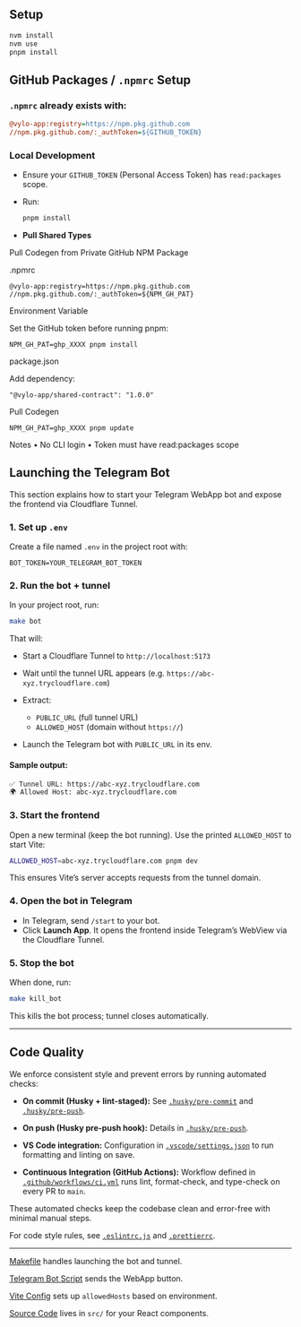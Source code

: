 ## Setup

```bash
nvm install
nvm use
pnpm install
```

## GitHub Packages / `.npmrc` Setup

### `.npmrc` already exists with:

  ```ini
  @vylo-app:registry=https://npm.pkg.github.com
  //npm.pkg.github.com/:_authToken=${GITHUB_TOKEN}
  ```

### Local Development

- Ensure your `GITHUB_TOKEN` (Personal Access Token) has `read:packages` scope.
- Run:

     ```sh
     pnpm install
     ```

* **Pull Shared Types**

 Pull Codegen from Private GitHub NPM Package

.npmrc
```
@vylo-app:registry=https://npm.pkg.github.com
//npm.pkg.github.com/:_authToken=${NPM_GH_PAT}
```

Environment Variable

Set the GitHub token before running pnpm:
```
NPM_GH_PAT=ghp_XXXX pnpm install
```

package.json

Add dependency:

```
"@vylo-app/shared-contract": "1.0.0"
```

Pull Codegen

```
NPM_GH_PAT=ghp_XXXX pnpm update
```

Notes
	•	No CLI login
	•	Token must have read:packages scope


## Launching the Telegram Bot

This section explains how to start your Telegram WebApp bot and expose the frontend via Cloudflare Tunnel.

### 1. Set up `.env`

Create a file named `.env` in the project root with:

```env
BOT_TOKEN=YOUR_TELEGRAM_BOT_TOKEN
```

### 2. Run the bot + tunnel

In your project root, run:

```sh
make bot
```

That will:

- Start a Cloudflare Tunnel to `http://localhost:5173`
- Wait until the tunnel URL appears (e.g. `https://abc-xyz.trycloudflare.com`)
- Extract:

  - `PUBLIC_URL` (full tunnel URL)
  - `ALLOWED_HOST` (domain without `https://`)

- Launch the Telegram bot with `PUBLIC_URL` in its env.

#### Sample output:

```sh
✅ Tunnel URL: https://abc-xyz.trycloudflare.com
🌍 Allowed Host: abc-xyz.trycloudflare.com
```

### 3. Start the frontend

Open a new terminal (keep the bot running). Use the printed `ALLOWED_HOST` to start Vite:

```sh
ALLOWED_HOST=abc-xyz.trycloudflare.com pnpm dev
```

This ensures Vite’s server accepts requests from the tunnel domain.

### 4. Open the bot in Telegram

- In Telegram, send `/start` to your bot.
- Click **Launch App**. It opens the frontend inside Telegram’s WebView via the Cloudflare Tunnel.

### 5. Stop the bot

When done, run:

```sh
make kill_bot
```

This kills the bot process; tunnel closes automatically.

---

## Code Quality

We enforce consistent style and prevent errors by running automated checks:

- **On commit (Husky + lint-staged):**
  See [`.husky/pre-commit`](https://github.com/vylo-app/frontend-saas-bootstrap/blob/main/.husky/pre-commit) and [`.husky/pre-push`](https://github.com/vylo-app/frontend-saas-bootstrap/blob/main/.husky/pre-push).

- **On push (Husky pre-push hook):**
  Details in [`.husky/pre-push`](https://github.com/vylo-app/frontend-saas-bootstrap/blob/main/.husky/pre-push).

- **VS Code integration:**
  Configuration in [`.vscode/settings.json`](https://github.com/vylo-app/frontend-saas-bootstrap/blob/main/.vscode/settings.json) to run formatting and linting on save.

- **Continuous Integration (GitHub Actions):**
  Workflow defined in [`.github/workflows/ci.yml`](https://github.com/vylo-app/frontend-saas-bootstrap/blob/main/.github/workflows/ci.yml) runs lint, format-check, and type-check on every PR to `main`.

These automated checks keep the codebase clean and error-free with minimal manual steps.

For code style rules, see [`.eslintrc.js`](https://github.com/vylo-app/frontend-saas-bootstrap/blob/main/eslint.config.js) and [`.prettierrc`](https://github.com/vylo-app/frontend-saas-bootstrap/blob/main/.prettierrc).

---

[Makefile](https://github.com/vylo-app/frontend-saas-bootstrap/blob/main/Makefile) handles launching the bot and tunnel.

[Telegram Bot Script](https://github.com/vylo-app/frontend-saas-bootstrap/blob/main/TelegramBot/make-bot.js) sends the WebApp button.

[Vite Config](https://github.com/vylo-app/frontend-saas-bootstrap/blob/main/vite.config.ts) sets up `allowedHosts` based on environment.

[Source Code](https://github.com/vylo-app/frontend-saas-bootstrap/tree/main/src) lives in `src/` for your React components.
